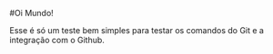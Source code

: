 #Oi Mundo!

Esse é só um teste bem simples para testar os comandos do Git e a integração com o Github.